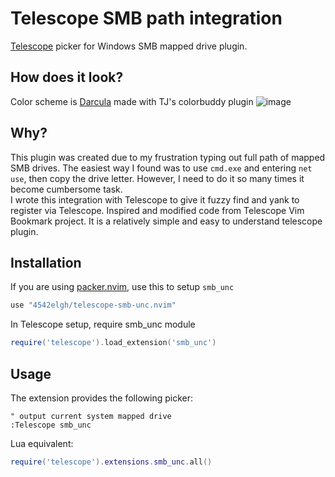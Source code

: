 # Telescope SMB path integration
[Telescope](https://github.com/nvim-telescope/telescope.nvim) picker for Windows SMB mapped drive plugin.

## How does it look?
Color scheme is [Darcula](https://github.com/4542elgh/darcula.nvim) made with TJ's colorbuddy plugin
![image](https://user-images.githubusercontent.com/17227723/209452796-b6b0219d-fefe-4a8d-a775-705bb238de69.png)

## Why?
This plugin was created due to my frustration typing out full path of mapped SMB drives.
The easiest way I found was to use `cmd.exe` and entering `net use`, then copy the drive letter.
However, I need to do it so many times it become cumbersome task.
<br/>
I wrote this integration with Telescope to give it fuzzy find and yank to register via Telescope. 
Inspired and modified code from Telescope Vim Bookmark project. It is a relatively simple and easy to understand telescope plugin.

## Installation
If you are using [packer.nvim](https://github.com/wbthomason/packer.nvim), use this to setup `smb_unc`
```lua
use "4542elgh/telescope-smb-unc.nvim"
```

In Telescope setup, require smb_unc module
```lua
require('telescope').load_extension('smb_unc')
```

## Usage

The extension provides the following picker:
```viml
" output current system mapped drive
:Telescope smb_unc
```
Lua equivalent:
```lua
require('telescope').extensions.smb_unc.all()
```
